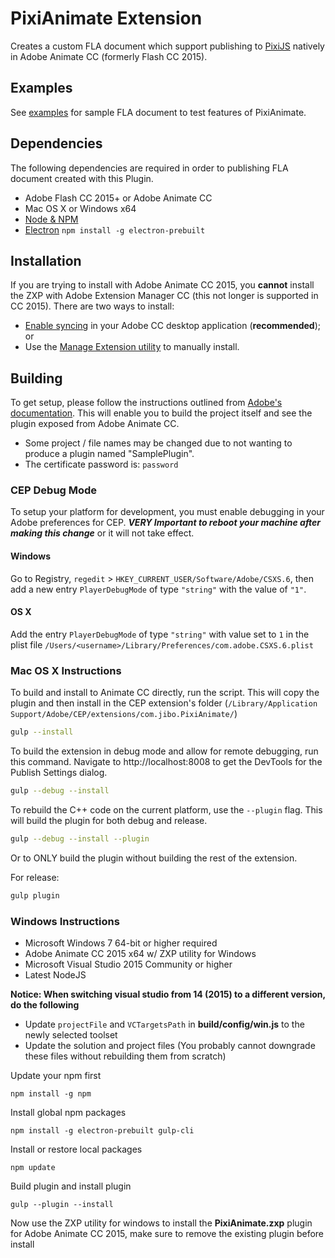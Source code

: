 # PixiAnimate Extension

Creates a custom FLA document which support publishing to [PixiJS](http://pixijs.com) natively in Adobe Animate CC (formerly Flash CC 2015).

## Examples

See [examples](https://github.com/jiborobot/pixi-animate-examples) for sample FLA document to test features of PixiAnimate.


## Dependencies

The following dependencies are required in order to publishing FLA document created with this Plugin.

* Adobe Flash CC 2015+ or Adobe Animate CC
* Mac OS X or Windows x64
* [Node & NPM](http://nodejs.org)
* [Electron](http://electron.atom.io/) `npm install -g electron-prebuilt`

## Installation

If you are trying to install with Adobe Animate CC 2015, you **cannot** install the ZXP with Adobe Extension Manager CC (this not longer is supported in CC 2015). There are two ways to install:

* [Enable syncing](https://www.adobeexchange.com/resources/19) in your Adobe CC desktop application (**recommended**); or
* Use the [Manage Extension utility](http://blogs.adobe.com/animate/installing-zxp-extensions-using-the-manage-extensions-utility/) to manually install.

## Building

To get setup, please follow the instructions outlined from [Adobe's documentation](https://helpx.adobe.com/flash/using/enabling-support-custom-platforms.html#Building%20a%20Flash%20custom%20platform%20support%20plug-in). This will enable you to build the project itself and see the plugin exposed from Adobe Animate CC.  

- Some project / file names may be changed due to not wanting to produce a plugin named "SamplePlugin".
- The certificate password is: `password`

### CEP Debug Mode

To setup your platform for development, you must enable debugging in your Adobe preferences for CEP. **_VERY Important to reboot your machine after making this change_** or it will not take effect.

#### Windows

Go to Registry, `regedit` > `HKEY_CURRENT_USER/Software/Adobe/CSXS.6`, then add a new entry `PlayerDebugMode` of type `"string"` with the value of `"1"`.

#### OS X
Add the entry `PlayerDebugMode` of type `"string"` with value set to `1` in the plist file `/Users/<username>/Library/Preferences/com.adobe.CSXS.6.plist`

### Mac OS X Instructions

To build and install to Animate CC directly, run the script. This will copy the plugin and then install in the CEP extension's folder (`/Library/Application Support/Adobe/CEP/extensions/com.jibo.PixiAnimate/`)

```bash
gulp --install
```

To build the extension in debug mode and allow for remote debugging, run this command. Navigate to http://localhost:8008 to get the DevTools for the Publish Settings dialog.

```bash
gulp --debug --install
```

To rebuild the C++ code on the current platform, use the `--plugin` flag. This will build the plugin for both debug and release.

```bash
gulp --debug --install --plugin
```

Or to ONLY build the plugin without building the rest of the extension.

For release:
```bash
gulp plugin
```

### Windows Instructions ###
* Microsoft Windows 7 64-bit or higher required
* Adobe Animate CC 2015 x64 w/ ZXP utility for Windows
* Microsoft Visual Studio 2015 Community or higher
* Latest NodeJS

**Notice: When switching visual studio from 14 (2015) to a different version, do the following**

* Update `projectFile` and `VCTargetsPath` in **build/config/win.js** to the newly selected toolset
* Update the solution and project files (You probably cannot downgrade these files without rebuilding them from scratch)

Update your npm first
```
npm install -g npm
```

Install global npm packages
```
npm install -g electron-prebuilt gulp-cli
```

Install or restore local packages
```
npm update
```

Build plugin and install plugin
```
gulp --plugin --install
```

Now use the ZXP utility for windows to install the **PixiAnimate.zxp** plugin for Adobe Animate CC 2015, make sure to remove the existing plugin before install
